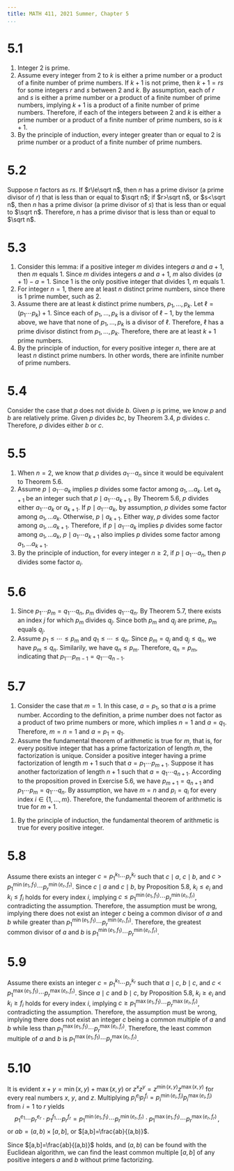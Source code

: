 ```yaml
---
title: MATH 411, 2021 Summer, Chapter 5
...
```


# 5.1

1. Integer 2 is prime.
1. Assume every integer from 2 to $k$ is either a prime number or a product of a finite number of prime numbers. If $k+1$ is not prime, then $k+1=rs$ for some integers $r$ and $s$ between 2 and $k$. By assumption, each of $r$ and $s$ is either a prime number or a product of a finite number of prime numbers, implying $k+1$ is a product of a finite number of prime numbers. Therefore, if each of the integers between 2 and $k$ is either a prime number or a product of a finite number of prime numbers, so is $k+1$.
1. By the principle of induction, every integer greater than or equal to 2 is prime number or a product of a finite number of prime numbers.

# 5.2

Suppose $n$ factors as $rs$. If $r\le\sqrt n$, then $n$ has a prime divisor (a prime divisor of $r$) that is less than or equal to $\sqrt n$; if $r>\sqrt n$, or $s<\sqrt n$, then $n$ has a prime divisor (a prime divisor of $s$) that is less than or equal to $\sqrt n$. Therefore, $n$ has a prime divisor that is less than or equal to $\sqrt n$.

# 5.3

1. Consider this lemma: if a positive integer $m$ divides integers $a$ and $a+1$, then $m$ equals 1. Since $m$ divides integers $a$ and $a+1$, $m$ also divides $(a+1)-a=1$. Since 1 is the only positive integer that divides 1, $m$ equals 1.
1. For integer $n=1$, there are at least $n$ distinct prime numbers, since there is 1 prime number, such as 2.
1. Assume there are at least $k$ distinct prime numbers, $p_1,\dots,p_k$. Let $\ell=(p_1\cdots p_k)+1$. Since each of $p_1,\dots,p_k$ is a divisor of $\ell-1$, by the lemma above, we have that none of $p_1,\dots,p_k$ is a divisor of $\ell$. Therefore, $\ell$ has a prime divisor distinct from $p_1,\dots,p_k$. Therefore, there are at least $k+1$ prime numbers.
1. By the principle of induction, for every positive integer $n$, there are at least $n$ distinct prime numbers. In other words, there are infinite number of prime numbers.

# 5.4

Consider the case that $p$ does not divide $b$. Given $p$ is prime, we know $p$ and $b$ are relatively prime. Given $p$ divides $bc$, by Theorem 3.4, $p$ divides $c$. Therefore, $p$ divides either $b$ or $c$.

# 5.5

1. When $n=2$, we know that $p$ divides $a_1\cdots a_n$ since it would be equivalent to Theorem 5.6.
1. Assume $p\mid a_1\cdots a_k$ implies $p$ divides some factor among $a_1,\dots a_k$. Let $a_{k+1}$ be an integer such that $p\mid a_1\cdots a_{k+1}$. By Theorem 5.6, $p$ divides either $a_1\cdots a_k$ or $a_{k+1}$. If $p\mid a_1\cdots a_k$, by assumption, $p$ divides some factor among $a_1,\dots a_k$. Otherwise, $p\mid a_{k+1}$. Either way, $p$ divides some factor among $a_1,\dots a_{k+1}$. Therefore, if $p\mid a_1\cdots a_k$ implies $p$ divides some factor among $a_1,\dots a_k$, $p\mid a_1\cdots a_{k+1}$ also implies $p$ divides some factor among $a_1,\dots a_{k+1}$.
1. By the principle of induction, for every integer $n\ge2$, if $p\mid a_1\cdots a_n$, then $p$ divides some factor $a_i$.

# 5.6

1. Since $p_1\cdots p_m=q_1\cdots q_n$, $p_m$ divides $q_1\cdots q_n$. By Theorem 5.7, there exists an index $j$ for which $p_m$ divides $q_j$. Since both $p_m$ and $q_j$ are prime, $p_m$ equals $q_j$.
1. Assume $p_1\le\cdots\le p_m$ and $q_1\le\cdots\le q_n$. Since $p_m=q_j$ and $q_j\le q_n$, we have $p_m\le q_n$. Similarily, we have $q_n\le p_m$. Therefore, $q_n=p_m$, indicating that $p_1\cdots p_{m-1}=q_1\cdots q_{n-1}$.

# 5.7

1. Consider the case that $m=1$. In this case, $a=p_1$, so that $a$ is a prime number. According to the definition, a prime number does not factor as a product of two prime numbers or more, which implies $n=1$ and $a=q_1$. Therefore, $m=n=1$ and $a=p_1=q_1$.
1. Assume the fundamental theorem of arithmetic is true for $m$, that is, for every positive integer that has a prime factorization of length $m$, the factorization is unique. Consider a positive integer having a prime factorization of length $m+1$ such that $a=p_1\cdots p_{m+1}$. Suppose it has another factorization of length $n+1$ such that $a=q_1\cdots q_{n+1}$. According to the proposition proved in Exercise 5.6, we have $p_{m+1}=q_{n+1}$ and $p_1\cdots p_m=q_1\cdots q_n$. By assumption, we have $m=n$ and $p_i=q_i$ for every index $i\in\{1,\dots,m\}$. Therefore, the fundamental theorem of arithmetic is true for $m+1$.
<!-- 1. By the principle of induction, the fundamental theorem of arithmetic is true for every integer having a prime factorization of positive integral length. -->
1. By the principle of induction, the fundamental theorem of arithmetic is true for every positive integer.

# 5.8

Assume there exists an integer $c=p_1^{k_1}\cdots p_r^{k_r}$ such that $c\mid a$, $c\mid b$, and $c>p_1^{\min(e_1,f_1)}\cdots p_r^{\min(e_r,f_r)}$. Since $c\mid a$ and $c\mid b$, by Proposition 5.8, $k_i\le e_i$ and $k_i\le f_i$ holds for every index $i$, implying $c\le p_1^{\min(e_1,f_1)}\cdots p_r^{\min(e_r,f_r)}$, contradicting the assumption. Therefore, the assumption must be wrong, implying there does not exist an integer $c$ being a common divisor of $a$ and $b$ while greater than $p_1^{\min(e_1,f_1)}\cdots p_r^{\min(e_r,f_r)}$. Therefore, the greatest common divisor of $a$ and $b$ is $p_1^{\min(e_1,f_1)}\cdots p_r^{\min(e_r,f_r)}$.

# 5.9

Assume there exists an integer $c=p_1^{k_1}\cdots p_r^{k_r}$ such that $a\mid c$, $b\mid c$, and $c<p_1^{\max(e_1,f_1)}\cdots p_r^{\max(e_r,f_r)}$. Since $a\mid c$ and $b\mid c$, by Proposition 5.8, $k_i\ge e_i$ and $k_i\ge f_i$ holds for every index $i$, implying $c\ge p_1^{\max(e_1,f_1)}\cdots p_r^{\max(e_r,f_r)}$, contradicting the assumption. Therefore, the assumption must be wrong, implying there does not exist an integer $c$ being a common multiple of $a$ and $b$ while less than $p_1^{\max(e_1,f_1)}\cdots p_r^{\max(e_r,f_r)}$. Therefore, the least common multiple of $a$ and $b$ is $p_1^{\max(e_1,f_1)}\cdots p_r^{\max(e_r,f_r)}$.

# 5.10

It is evident $x+y=\min(x,y)+\max(x,y)$ or $z^xz^y=z^{\min(x,y)}z^{\max(x,y)}$ for every real numbers $x$, $y$, and $z$. Multiplying $p_i^{e_i}p_i^{f_i}=p_i^{\min(e_i,f_i)}p_i^{\max(e_i,f_i)}$ from $i=1$ to $r$ yields $$p_1^{e_1}\cdots p_r^{e_r}\cdot p_1^{f_1}\cdots p_r^{f_r}=p_1^{\min(e_1,f_1)}\cdots p_r^{\min(e_r,f_r)}\cdot p_1^{\max(e_1,f_1)}\cdots p_r^{\max(e_r,f_r)}\,,$$ or $ab=(a,b)\times[a,b]$, or $[a,b]=\frac{ab}{(a,b)}$.

Since $[a,b]=\frac{ab}{(a,b)}$ holds, and $(a,b)$ can be found with the Euclidean algorithm, we can find the least common multiple $[a,b]$ of any positive integers $a$ and $b$ without prime factorizing.
